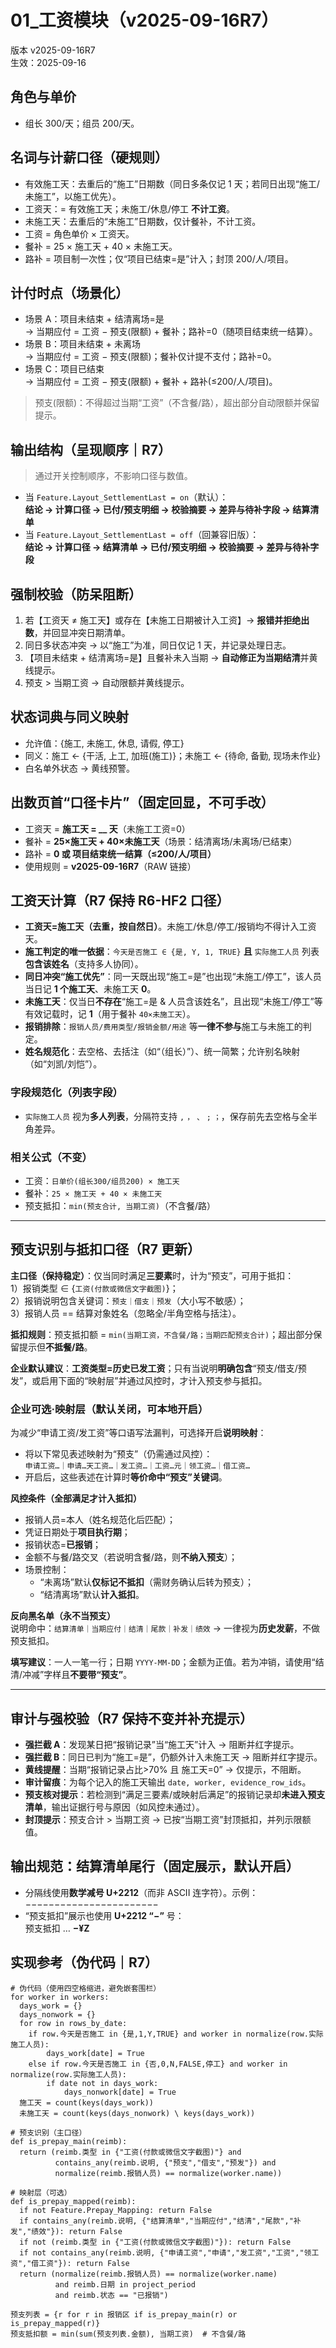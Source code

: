 # 01_工资模块（v2025-09-16R7）
版本 v2025-09-16R7  
生效：2025-09-16


## 角色与单价
- 组长 300/天；组员 200/天。

## 名词与计薪口径（硬规则）
- 有效施工天：去重后的“施工”日期数（同日多条仅记 1 天；若同日出现“施工/未施工”，以施工优先）。
- 工资天：= 有效施工天；未施工/休息/停工 **不计工资**。
- 未施工天：去重后的“未施工”日期数，仅计餐补，不计工资。
- 工资 = 角色单价 × 工资天。
- 餐补 = 25 × 施工天 + 40 × 未施工天。
- 路补 = 项目制一次性；仅“项目已结束=是”计入；封顶 200/人/项目。

## 计付时点（场景化）
- 场景 A：项目未结束 + 结清离场=是  
  → 当期应付 = 工资 − 预支(限额) + 餐补；路补=0（随项目结束统一结算）。
- 场景 B：项目未结束 + 未离场  
  → 当期应付 = 工资 − 预支(限额)；餐补仅计提不支付；路补=0。
- 场景 C：项目已结束  
  → 当期应付 = 工资 − 预支(限额) + 餐补 + 路补(≤200/人/项目)。

> 预支(限额)：不得超过当期“工资”（不含餐/路），超出部分自动限额并保留提示。

## 输出结构（呈现顺序｜R7）
> 通过开关控制顺序，不影响口径与数值。
- 当 `Feature.Layout_SettlementLast = on`（默认）：  
  **结论 → 计算口径 → 已付/预支明细 → 校验摘要 → 差异与待补字段 → 结算清单**
- 当 `Feature.Layout_SettlementLast = off`（回兼容旧版）：  
  **结论 → 计算口径 → 结算清单 → 已付/预支明细 → 校验摘要 → 差异与待补字段**

## 强制校验（防呆阻断）
1) 若【工资天 ≠ 施工天】或存在【未施工日期被计入工资】→ **报错并拒绝出数**，并回显冲突日期清单。  
2) 同日多状态冲突 → 以“施工”为准，同日仅记 1 天，并记录处理日志。  
3) 【项目未结束 + 结清离场=是】且餐补未入当期 → **自动修正为当期结清**并黄线提示。  
4) 预支 > 当期工资 → 自动限额并黄线提示。

## 状态词典与同义映射
- 允许值：{施工, 未施工, 休息, 请假, 停工}  
- 同义：施工 ← {干活, 上工, 加班(施工)}；未施工 ← {待命, 备勤, 现场未作业}  
- 白名单外状态 → 黄线预警。

## 出数页首“口径卡片”（固定回显，不可手改）
- 工资天 = **施工天 = __ 天**（未施工工资=0）  
- 餐补 = **25×施工天 + 40×未施工天**（场景：结清离场/未离场/已结束）  
- 路补 = **0 或 项目结束统一结算（≤200/人/项目）**  
- 使用规则 = **v2025-09-16R7**（RAW 链接）

## 工资天计算（R7 保持 R6-HF2 口径）
- **工资天=施工天（去重，按自然日）**。未施工/休息/停工/报销均不得计入工资天。
- **施工判定的唯一依据**：`今天是否施工 ∈ {是, Y, 1, TRUE}` **且** `实际施工人员` 列表**包含该姓名**（支持多人协同）。
- **同日冲突“施工优先”**：同一天既出现“施工=是”也出现“未施工/停工”，该人员当日记 **1 个施工天**、未施工天 **0**。
- **未施工天**：仅当日**不存在**“施工=是 & 人员含该姓名”，且出现“未施工/停工”等有效记载时，记 **1**（用于餐补 `40×未施工天`）。
- **报销排除**：`报销人员/费用类型/报销金额/用途` 等**一律不参与**施工与未施工的判定。
- **姓名规范化**：去空格、去括注（如“（组长）”）、统一简繁；允许别名映射（如“刘凯/刘恺”）。

### 字段规范化（列表字段）
- `实际施工人员` 视为**多人列表**，分隔符支持 `,` `，` `、` `;` `；`，保存前先去空格与全半角差异。

### 相关公式（不变）
- 工资：`日单价(组长300/组员200) × 施工天`
- 餐补：`25 × 施工天 + 40 × 未施工天`
- 预支抵扣：`min(预支合计, 当期工资)`（不含餐/路）

---

## 预支识别与抵扣口径（R7 更新）
**主口径（保持稳定）**：仅当同时满足**三要素**时，计为“预支”，可用于抵扣：  
1）报销类型 ∈ {`工资(付款或微信文字截图)`}；  
2）报销说明包含关键词：`预支｜借支｜预发`（大小写不敏感）；  
3）报销人员 == 结算对象姓名（忽略全/半角空格与括注）。  

**抵扣规则**：预支抵扣额 = `min(当期工资，不含餐/路；当期匹配预支合计)`；超出部分保留提示但**不抵餐/路**。

**企业默认建议**：**工资类型=历史已发工资**；只有当说明**明确包含**“预支/借支/预发”，或启用下面的“映射层”并通过风控时，才计入预支参与抵扣。

### 企业可选·映射层（默认关闭，可本地开启）
为减少“申请工资/发工资”等口语写法漏判，可选择开启**说明映射**：  
- 将以下常见表述映射为“预支”（仍需通过风控）：  
  `申请工资…｜申请…天工资…｜发工资…｜工资…元｜领工资…｜借工资…`  
- 开启后，这些表述在计算时**等价命中“预支”关键词**。

**风控条件（全部满足才计入抵扣）**  
- 报销人员=本人（姓名规范化后匹配）；  
- 凭证日期处于**项目执行期**；  
- 报销状态=**已报销**；  
- 金额不与餐/路交叉（若说明含餐/路，则**不纳入预支**）；  
- 场景控制：  
  - “未离场”默认**仅标记不抵扣**（需财务确认后转为预支）；  
  - “结清离场”默认**计入抵扣**。  

**反向黑名单（永不当预支）**  
说明命中：`结算清单｜当期应付｜结清｜尾款｜补发｜绩效` → 一律视为**历史发薪**，不做预支抵扣。

**填写建议**：一人一笔一行；日期 `YYYY-MM-DD`；金额为正值。若为冲销，请使用“结清/冲减”字样且**不要带“预支”**。

---

## 审计与强校验（R7 保持不变并补充提示）
- **强拦截 A**：发现某日把“报销记录”当“施工天”计入 → 阻断并红字提示。  
- **强拦截 B**：同日已判为“施工=是”，仍额外计入未施工天 → 阻断并红字提示。  
- **黄线提醒**：当期“报销记录占比>70% 且 施工天=0” → 仅提示，不阻断。  
- **审计留痕**：为每个记入的施工天输出 `date, worker, evidence_row_ids`。  
- **预支核对提示**：若检测到“满足三要素/或映射后满足”的报销记录却**未进入预支清单**，输出证据行号与原因（如风控未通过）。  
- **封顶提示**：预支合计 > 当期工资 → 已按“当期工资”封顶抵扣，并列示限额值。

## 输出规范：结算清单尾行（固定展示，默认开启）
- 分隔线使用**数学减号 U+2212**（而非 ASCII 连字符）。示例：  
  −−−−−−−−−−−−−−−−−−−−−−−  
- “预支抵扣”展示也使用 **U+2212 “−”** 号：  
  预支抵扣 … **−¥Z**

## 实现参考（伪代码｜R7）
    # 伪代码（使用四空格缩进，避免嵌套围栏）
    for worker in workers:
      days_work = {}
      days_nonwork = {}
      for row in rows_by_date:
        if row.今天是否施工 in {是,1,Y,TRUE} and worker in normalize(row.实际施工人员):
            days_work[date] = True
        else if row.今天是否施工 in {否,0,N,FALSE,停工} and worker in normalize(row.实际施工人员):
            if date not in days_work:
                days_nonwork[date] = True
      施工天 = count(keys(days_work))
      未施工天 = count(keys(days_nonwork) \ keys(days_work))

    # 预支识别（主口径）
    def is_prepay_main(reimb):
      return (reimb.类型 in {"工资(付款或微信文字截图)"} and
              contains_any(reimb.说明, {"预支","借支","预发"}) and
              normalize(reimb.报销人员) == normalize(worker.name))

    # 映射层（可选）
    def is_prepay_mapped(reimb):
      if not Feature.Prepay_Mapping: return False
      if contains_any(reimb.说明, {"结算清单","当期应付","结清","尾款","补发","绩效"}): return False
      if not (reimb.类型 in {"工资(付款或微信文字截图)"}): return False
      if not contains_any(reimb.说明, {"申请工资","申请","发工资","工资","领工资","借工资"}): return False
      return (normalize(reimb.报销人员) == normalize(worker.name)
              and reimb.日期 in project_period
              and reimb.状态 == "已报销")

    预支列表 = {r for r in 报销区 if is_prepay_main(r) or is_prepay_mapped(r)}
    预支抵扣额 = min(sum(预支列表.金额), 当期工资)  # 不含餐/路
